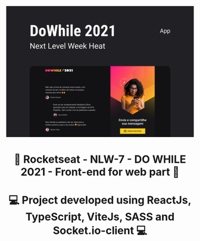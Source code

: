 <img src="photo_readme/Capa.jpg">
<h1 align = "center">
    🚀 Rocketseat - NLW-7 - DO WHILE 2021 - Front-end for web part 🚀
</h1>
<h1 align = "center">
    💻 Project developed using ReactJs, TypeScript, ViteJs, SASS and Socket.io-client  💻
</h1>
